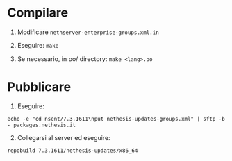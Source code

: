 # Compilare

1. Modificare `nethserver-enterprise-groups.xml.in`

2. Eseguire: `make`

3. Se necessario, in po/ directory: `make <lang>.po`

# Pubblicare

1. Eseguire:
```
echo -e "cd nsent/7.3.1611\nput nethesis-updates-groups.xml" | sftp -b - packages.nethesis.it
```

2. Collegarsi al server ed eseguire:
```
repobuild 7.3.1611/nethesis-updates/x86_64
```
